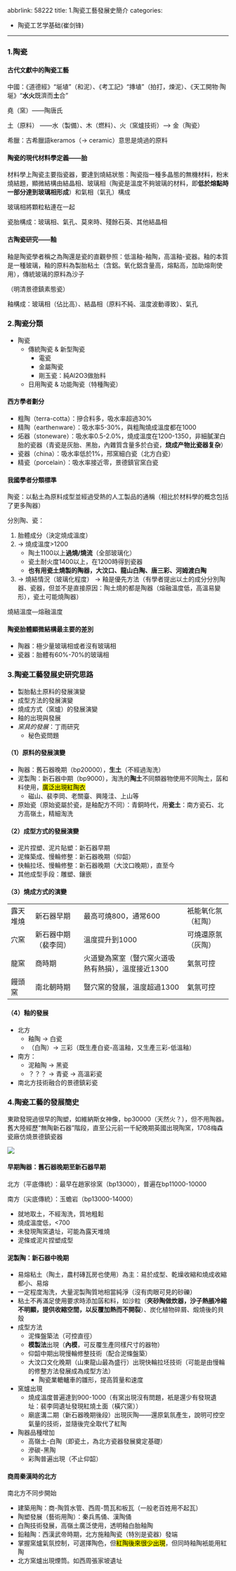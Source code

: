 abbrlink: 58222
title: 1.陶瓷工藝發展史簡介
categories:
  - 陶瓷工艺学基础(崔剑锋)
---
### 1.陶瓷

#### 古代文獻中的陶瓷工藝

中國：《道德經》“埏埴”（和泥）、《考工記》“摶埴”（拍打，煉泥）、《天工開物·陶埏》“**水火**既濟而**土**合”

堯（窯）——陶唐氏

土（原料） ——水（製備）、木（燃料）、火（窯爐技術）——> 金（陶瓷）

希臘：古希臘語keramos（→ ceramic）意思是燒過的原料

#### 陶瓷的現代材料學定義——胎

材料學上陶瓷主要指瓷器，要達到燒結狀態：陶瓷指一種多晶態的無機材料，粉末燒結題，顯微結構由結晶相、玻璃相（陶瓷是溫度不夠玻璃的材料，即**低於熔點時一部分達到玻璃相形成**）和氣相（氣孔）構成

玻璃相將顆粒粘連在一起

瓷胎構成：玻璃相、氣孔、莫來時、殘餘石英、其他結晶相

#### 古陶瓷研究——釉

釉是陶瓷學者稱之為陶還是瓷的直觀參照：低溫釉-釉陶，高溫釉-瓷器。釉的本質是一種玻璃，釉的原料為製胎粘土（含鋁。氧化鋁含量高，熔點高，加助熔劑使用），傳統玻璃的原料為沙子

（明清景德鎮素態瓷）

釉構成：玻璃相（佔比高）、結晶相（原料不純、溫度波動導致）、氣孔

### 2.陶瓷分類

- 陶瓷
	- 傳統陶瓷 & 新型陶瓷
		- 電瓷
		- 金屬陶瓷
		- 剛玉瓷：純Al2O3做胎料
	- 日用陶瓷 & 功能陶瓷（特種陶瓷）

#### 西方學者劃分

- 粗陶（terra-cotta）：摻合料多，吸水率超過30%
- 精陶（earthenware）：吸水率5-30%，與粗陶燒成溫度都在1000
- 炻器（stoneware）：吸水率0.5-2.0%，燒成溫度在1200-1350，非細膩潔白胎的瓷器（青瓷是灰胎、黑胎，內雜質含量多於白瓷，**烧成产物比瓷器复杂**）
- 瓷器（china）：吸水率低於1%，邢窯細白瓷（北方白瓷）
- 精瓷（porcelain）：吸水率接近零，景德鎮官窯白瓷

#### 我國學者分類標準

陶瓷：以黏土為原料成型並經過受熱的人工製品的通稱（相比於材料學的概念包括了更多陶器）

分別陶、瓷：

1. 胎體成分（決定燒成溫度）
1. → 燒成溫度>1200
	- 陶土1100以上**過燒/燒流**（全部玻璃化）
	- 瓷土耐火度1400以上，在1200時得到瓷器
	- **也有用瓷土燒製的陶器，大汶口、龍山白陶、唐三彩、河姆渡白陶**
1. → 燒結情況（玻璃化程度） → 釉是優先方法（有學者提出以土的成分分別陶器、瓷器，但並不是直接原因：陶土燒的都是陶器（熔融溫度低，高溫易變形），瓷土可能燒陶器）

燒結溫度—熔融溫度

#### 陶瓷胎體顯微結構最主要的差別

- 陶器：極少量玻璃相或者沒有玻璃相
- 瓷器：胎體有60%-70%的玻璃相

### 3.陶瓷工藝發展史研究思路

- 製胎黏土原料的發展演變
- 成型方法的發展演變
- 燒成方式（窯爐）的發展演變
- 釉的出現與發展
- *窯具的發展*：丁雨研究
	- 秘色瓷問題

#### （1）原料的發展演變

- 陶器：舊石器晚期（bp20000），**生土**（不經過淘洗）
- 泥製陶：新石器中期（bp9000），淘洗的**陶土**不同類器物使用不同陶土，孱和料使用，<mark>廣泛出現紅陶衣</mark>
	- 磁山、裴李岡、老關臺、興隆洼、上山等
- 原始瓷（原始瓷屬於瓷，是釉配方不同）：青銅時代，用**瓷土**：南方瓷石、北方高嶺土，精細淘洗

#### （2）成型方式的發展演變

- 泥片捏塑、泥片貼塑：新石器早期
- 泥條築成、慢輪修整：新石器晚期（仰韶）
- 快輪拉坯、慢輪修整：新石器晚期（大汶口晚期），直至今
- 其他成型手段：雕塑、鑲嵌

#### （3）燒成方式的演變

|||||
|-|-|-|-|
|露天堆燒|新石器早期|最高可燒800，通常600|衹能氧化氛（紅陶）|
|穴窯|新石器中期（裴李岡）|溫度提升到1000|可燒還原氛（灰陶）|
|龍窯|商時期|火道變為窯室（豎穴窯火道吸熱有熱損），溫度接近1300|氣氛可控|
|饅頭窯|南北朝時期|豎穴窯的發展，溫度超過1300|氣氛可控|

#### （4）釉的發展

- 北方
	- 釉陶 → 白瓷
	- （白陶）→ 三彩（既生產白瓷-高溫釉，又生產三彩-低溫釉）
- 南方：
	- 泥釉陶 → 黑瓷
	- ？？？ → 青瓷 → 高溫彩瓷
- 南北方技術融合的景德鎮彩瓷

### 4.陶瓷工藝的發展簡史

東歐發現過很早的陶塑，如維納斯女神像，bp30000（天然火？），但不用陶器。舊大陸經歷“無陶新石器”階段，直至公元前一千紀晚期英國出現陶窯，1708梅森瓷廠仿燒景德鎮瓷器

![](001.png)

#### 早期陶器：舊石器晚期至新石器早期

北方（平底傳統）：最早在趙家徐窯（bp13000），普遍在bp11000-10000

南方（尖底傳統）：玉蟾岩（bp13000-14000）

- 就地取土，不經淘洗，質地粗鬆
- 燒成溫度低，<700
- 未發現陶窯遺址，可能為露天堆燒
- 泥條或泥片捏塑成型

#### 泥製陶：新石器中晚期

- 易熔粘土（陶土，農村磚瓦房也使用）為主：易於成型、乾燥收縮和燒成收縮都小、易熔
- 一定程度淘洗，大量泥製陶質地相當純淨（沒有肉眼可見的砂礫）
- 粘土不再滿足使用要求時添加孱和料，如沙粒（**夾砂陶做炊器，沙子熱脹冷縮不明顯，提供收縮空間，以反覆加熱而不開裂**）、炭化植物碎屑、煅燒後的貝殼
- 成型方法
	- 泥條盤築法（可控直徑）
	- **模製法**出現（**內模**，可反覆生產同樣尺寸的器物）
	- 仰韶中期出現慢輪修整技術（配合泥條盤築）
	- 大汶口文化晚期（山東龍山最為盛行）出現快輪拉坯技術（可能是由慢輪的修整方法發展成為成型方法）
		- 陶瓷業轆轤車的雛形，提高質量和速度
- 窯爐出現
	- 燒成溫度普遍達到900-1000（有窯出現沒有問題，衹是還少有發現遺址：裴李岡遺址發現紅燒土面（橫穴窯））
	- 廟底溝二期（新石器晚期後段）出現灰陶——還原氣氛產生，說明可控空氣量的技術，並隨後完全取代了紅陶
- 陶器品種增加
	- 高嶺土-白陶（即瓷土，為北方瓷器發展奠定基礎）
	- 滲碳-黑陶
	- 彩陶普遍出現（不止仰韶）

#### 商周秦漢時的北方

南北方不同步開始

- 建築用陶：商-陶質水管、西周-筒瓦和板瓦（一般老百姓用不起瓦）
- 陶塑發展（藝術用陶）：秦兵馬俑、漢陶俑
- 白陶技術發展，高嶺土廣泛使用，透明釉白胎釉陶
- 鉛釉陶：西漢武帝時期，北方施釉陶瓷（特別是瓷器）發端
- 掌握窯爐氣氛控制，可選擇陶色，但<mark>紅陶後來很少出現</mark>，但同時釉陶衹能用紅陶
- 北方窯爐出現煙筒。如西周張家坡遺址